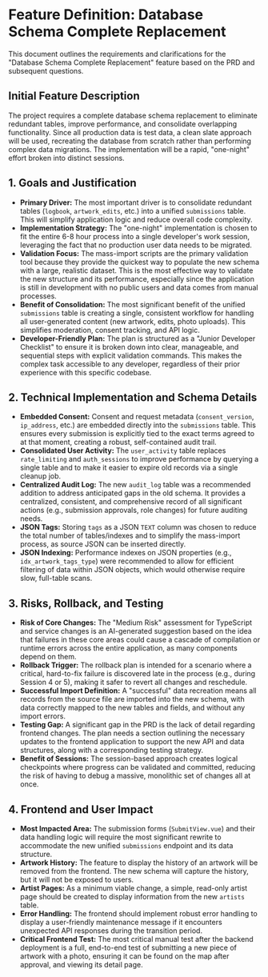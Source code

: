 # Feature Definition: Database Schema Complete Replacement

This document outlines the requirements and clarifications for the "Database Schema Complete Replacement" feature based on the PRD and subsequent questions.

## Initial Feature Description

The project requires a complete database schema replacement to eliminate redundant tables, improve performance, and consolidate overlapping functionality. Since all production data is test data, a clean slate approach will be used, recreating the database from scratch rather than performing complex data migrations. The implementation will be a rapid, "one-night" effort broken into distinct sessions.

## 1. Goals and Justification

* **Primary Driver:** The most important driver is to consolidate redundant tables (`logbook`, `artwork_edits`, etc.) into a unified `submissions` table. This will simplify application logic and reduce overall code complexity.
* **Implementation Strategy:** The "one-night" implementation is chosen to fit the entire 6-8 hour process into a single developer's work session, leveraging the fact that no production user data needs to be migrated.
* **Validation Focus:** The mass-import scripts are the primary validation tool because they provide the quickest way to populate the new schema with a large, realistic dataset. This is the most effective way to validate the new structure and its performance, especially since the application is still in development with no public users and data comes from manual processes.
* **Benefit of Consolidation:** The most significant benefit of the unified `submissions` table is creating a single, consistent workflow for handling all user-generated content (new artwork, edits, photo uploads). This simplifies moderation, consent tracking, and API logic.
* **Developer-Friendly Plan:** The plan is structured as a "Junior Developer Checklist" to ensure it is broken down into clear, manageable, and sequential steps with explicit validation commands. This makes the complex task accessible to any developer, regardless of their prior experience with this specific codebase.

## 2. Technical Implementation and Schema Details

* **Embedded Consent:** Consent and request metadata (`consent_version`, `ip_address`, etc.) are embedded directly into the `submissions` table. This ensures every submission is explicitly tied to the exact terms agreed to at that moment, creating a robust, self-contained audit trail.
* **Consolidated User Activity:** The `user_activity` table replaces `rate_limiting` and `auth_sessions` to improve performance by querying a single table and to make it easier to expire old records via a single cleanup job.
* **Centralized Audit Log:** The new `audit_log` table was a recommended addition to address anticipated gaps in the old schema. It provides a centralized, consistent, and comprehensive record of all significant actions (e.g., submission approvals, role changes) for future auditing needs.
* **JSON Tags:** Storing `tags` as a JSON `TEXT` column was chosen to reduce the total number of tables/indexes and to simplify the mass-import process, as source JSON can be inserted directly.
* **JSON Indexing:** Performance indexes on JSON properties (e.g., `idx_artwork_tags_type`) were recommended to allow for efficient filtering of data within JSON objects, which would otherwise require slow, full-table scans.

## 3. Risks, Rollback, and Testing

* **Risk of Core Changes:** The "Medium Risk" assessment for TypeScript and service changes is an AI-generated suggestion based on the idea that failures in these core areas could cause a cascade of compilation or runtime errors across the entire application, as many components depend on them.
* **Rollback Trigger:** The rollback plan is intended for a scenario where a critical, hard-to-fix failure is discovered late in the process (e.g., during Session 4 or 5), making it safer to revert all changes and reschedule.
* **Successful Import Definition:** A "successful" data recreation means all records from the source file are imported into the new schema, with data correctly mapped to the new tables and fields, and without any import errors.
* **Testing Gap:** A significant gap in the PRD is the lack of detail regarding frontend changes. The plan needs a section outlining the necessary updates to the frontend application to support the new API and data structures, along with a corresponding testing strategy.
* **Benefit of Sessions:** The session-based approach creates logical checkpoints where progress can be validated and committed, reducing the risk of having to debug a massive, monolithic set of changes all at once.

## 4. Frontend and User Impact

* **Most Impacted Area:** The submission forms (`SubmitView.vue`) and their data handling logic will require the most significant rewrite to accommodate the new unified `submissions` endpoint and its data structure.
* **Artwork History:** The feature to display the history of an artwork will be removed from the frontend. The new schema will capture the history, but it will not be exposed to users.
* **Artist Pages:** As a minimum viable change, a simple, read-only artist page should be created to display information from the new `artists` table.
* **Error Handling:** The frontend should implement robust error handling to display a user-friendly maintenance message if it encounters unexpected API responses during the transition period.
* **Critical Frontend Test:** The most critical manual test after the backend deployment is a full, end-to-end test of submitting a new piece of artwork with a photo, ensuring it can be found on the map after approval, and viewing its detail page.

